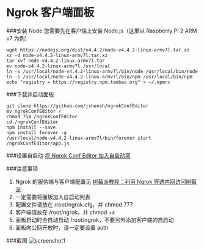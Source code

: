 Ngrok 客户端面板
==============

###安装 Node
您需要先在客户端上安装 Node.js（这里以 Raspberry Pi 2 ARM v7 为例）

    wget https://nodejs.org/dist/v4.4.2/node-v4.4.2-linux-armv7l.tar.xz
    xz -d node-v4.4.2-linux-armv7l.tar.xz
    tar xvf node-v4.4.2-linux-armv7l.tar
    mv node-v4.4.2-linux-armv7l /usr/local
    ln -s /usr/local/node-v4.4.2-linux-armv7l/bin/node /usr/local/bin/node
    ln -s /usr/local/node-v4.4.2-linux-armv7l/bin/npm /usr/local/bin/npm
    echo "registry = https://registry.npm.taobao.org" > ~/.npmrc

###下载并启动面板

    git clone https://github.com/jshensh/ngrokConfEditor
    mv ngrokConfEditor /
    chmod 754 /ngrokConfEditor
    cd /ngrokConfEditor
    npm install --save
    npm install forever -g
    /usr/local/node-v4.4.2-linux-armv7l/bin/forever start /ngrokConfEditor/app.js

###设置自启动
[将 Ngrok Conf Editor 加入自启动项](http://233.imjs.work/2535.html)

###注意事项
1. Ngrok 的服务端与客户端配置见 [树莓派教程：利用 Ngrok 穿透内网访问树莓派](http://233.imjs.work/2513.html)
2. 一定需要将面板加入自启动列表
3. 配置文件请放在 /root/ngrok.cfg，并 chmod 777
4. 客户端请放在 /root/ngrok，并 chmod +x
5. 面板启动时会自动启动 /root/ngrok，不要另外添加客户端的自启动
6. 面板向公网开放时，请一定要设置 auth

###截图
![screenshot1](http://233.imjs.work/wp-content/uploads/2016/04/QQ图片20160403164945.png)
